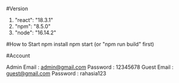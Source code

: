 #Version 
1. "react": "18.3.1"
2. "npm": "8.5.0"
3. "node": "16.14.2"

#How to Start
npm install
npm start (or "npm run build" first)

#Account

Admin Email : admin@gmail.com Password : 12345678
Guest Email : guest@gmail.com Password : rahasia123
